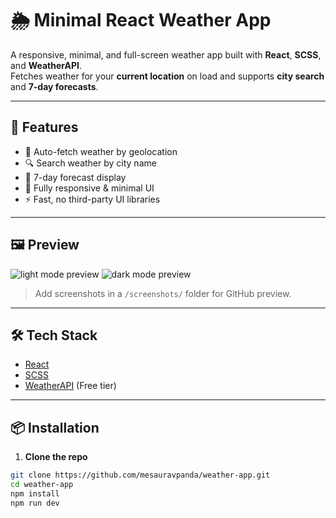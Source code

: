 # 🌦️ Minimal React Weather App

A responsive, minimal, and full-screen weather app built with **React**, **SCSS**, and **WeatherAPI**.  
Fetches weather for your **current location** on load and supports **city search** and **7-day forecasts**.

---

## 🚀 Features

- 📍 Auto-fetch weather by geolocation
- 🔍 Search weather by city name
- 📅 7-day forecast display
- 📱 Fully responsive & minimal UI
- ⚡ Fast, no third-party UI libraries

---

## 🖼️ Preview

![light mode preview](./screenshots/light-mode.png)
![dark mode preview](./screenshots/dark-mode.png)

> Add screenshots in a `/screenshots/` folder for GitHub preview.

---

## 🛠 Tech Stack

- [React](https://reactjs.org/)
- [SCSS](https://sass-lang.com/)
- [WeatherAPI](https://www.weatherapi.com/) (Free tier)

---

## 📦 Installation

1. **Clone the repo**

```bash
git clone https://github.com/mesauravpanda/weather-app.git
cd weather-app
npm install
npm run dev
